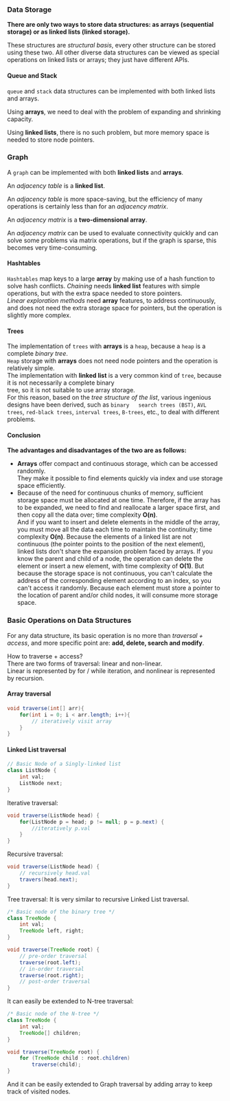 
### Data Storage

**There are only two ways to store data structures: as arrays (sequential storage) or as linked lists (linked storage).**

These structures are _structural basis_, every other structure can be stored using these two.
All other diverse data structures can be viewed as special operations 
on linked lists or arrays; they just have different APIs.

#### Queue and Stack
`queue` and `stack` data structures can be implemented with both linked 
lists and arrays. 

Using **arrays**, we need to deal with the problem of expanding and shrinking capacity. 

Using **linked lists**, there is no such problem, but more memory space is needed to store node pointers.

### Graph
A `graph` can be implemented with both **linked lists** and **arrays**.

An _adjacency table_ is a **linked list**.

An _adjacency table_ is more space-saving, but the efficiency of many operations is certainly less than for an _adjacency 
matrix_.

An _adjacency matrix_ is a **two-dimensional array**. 

An _adjacency matrix_ can be used to evaluate connectivity quickly and can solve some problems via matrix operations, 
but if the graph is sparse, this becomes very time-consuming. 

#### Hashtables
`Hashtables` map keys to a large **array** by making use of a hash function to solve hash conflicts. 
_Chaining_ needs **linked list** features with simple operations, but with the extra space needed to store pointers.  
_Linear exploration methods_ need **array** features, to address continuously, and does not need the extra storage space
for pointers, but the operation is slightly more complex.

#### Trees
The implementation of `trees` with **arrays** is a `heap`, because a `heap` is a complete _binary tree_.  
`Heap` storage with **arrays** does not need node pointers and the operation is relatively simple.  
The implementation with **linked list** is a very common kind of `tree`, because it is not necessarily a complete binary  
tree, so it is not suitable to use array storage.  
For this reason, based on the _tree structure of the list_, various ingenious designs have been derived, such as `binary  
search trees (BST)`, `AVL trees`, `red-black trees`, `interval trees`, `B-trees`, etc., to deal with different problems.

#### Conclusion
**The advantages and disadvantages of the two are as follows:**

- **Arrays** offer compact and continuous storage, which can be accessed randomly.  
They make it possible to find elements quickly via index and use storage space efficiently.   
- Because of the need for continuous chunks of memory, sufficient storage space must be allocated at one time. 
Therefore, if the array has to be expanded, we need to find and reallocate a larger space first, 
and then copy all the data over; time complexity **O(n)**.  
And if you want to insert and delete elements in the middle of the array, you must move all the data each time to 
maintain the continuity; time complexity **O(n)**.
Because the elements of a linked list are not continuous (the pointer points to the position of the next element), 
linked lists don't share the expansion problem faced by arrays. 
If you know the parent and child of a node, the operation can delete the element or insert a new element, 
with time complexity of **O(1)**. 
But because the storage space is not continuous, you can't calculate the address of the corresponding element according 
to an index, so you can't access it randomly. 
Because each element must store a pointer to the location of parent and/or child nodes, it will consume more storage 
space.

### Basic Operations on Data Structures
For any data structure, its basic operation is no more than _traversal + access_, and more specific point are: 
**add, delete, search and modify**. 

How to traverse + access?  
There are two forms of  traversal: linear and non-linear.  
Linear is represented by for / while iteration, and nonlinear is represented by recursion. 

#### Array traversal

```java
void traverse(int[] arr){
    for(int i = 0; i < arr.length; i++){
        // iteratively visit array
    }
}
```

#### Linked List traversal
```java
// Basic Node of a Singly-linked list
class ListNode {
    int val;
    ListNode next;
}
```
Iterative traversal:
```java
void traverse(ListNode head) {
    for(ListNode p = head; p != null; p = p.next) {
        //iteratively p.val
    }
}
```

Recursive traversal:
```java
void traverse(ListNode head) {
    // recursively head.val
    travers(head.next);
}
```

Tree traversal:
It is very similar to recursive Linked List traversal.
```java
/* Basic node of the binary tree */
class TreeNode {
    int val;
    TreeNode left, right;
}

void traverse(TreeNode root) {
    // pre-order traversal
    traverse(root.left);
    // in-order traversal
    traverse(root.right);
    // post-order traversal
}
```

It can easily be extended to N-tree traversal:
```java
/* Basic node of the N-tree */
class TreeNode {
    int val;
    TreeNode[] children;
}

void traverse(TreeNode root) {
    for (TreeNode child : root.children)
        traverse(child);
}
```

And it can be easily extended to Graph traversal by adding array to keep track of visited nodes.